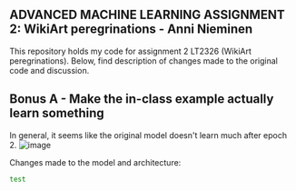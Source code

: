 ## ﻿ADVANCED MACHINE LEARNING ASSIGNMENT 2: WikiArt peregrinations - Anni Nieminen

This repository holds my code for assignment 2 LT2326 (WikiArt peregrinations).
Below, find description of changes made to the original code and discussion.

## Bonus A - Make the in-class example actually learn something

In general, it seems like the original model doesn't learn much after epoch 2. 
![image](https://github.com/user-attachments/assets/39ed1222-abcc-486e-9834-ea843d321526)


Changes made to the model and architecture:

```bash
test
```
